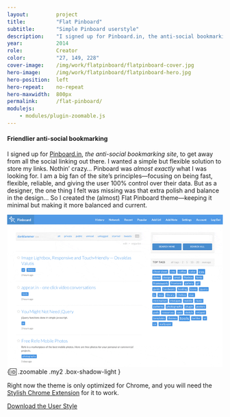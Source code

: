 ```yaml
---
layout:         project
title:          "Flat Pinboard"
subtitle:       "Simple Pinboard userstyle"
description:    "I signed up for Pinboard.in, the anti-social bookmarking site, to get away from all the social linking out there. I wanted a simple but flexible solution to..."
year:           2014
role:           Creator
color:          "27, 149, 228"
cover-image:    /img/work/flatpinboard/flatpinboard-cover.jpg
hero-image:     /img/work/flatpinboard/flatpinboard-hero.jpg
hero-position:  left
hero-repeat:    no-repeat
hero-maxwidth:  800px
permalink:      /flat-pinboard/
modulejs:
    - modules/plugin-zoomable.js
---
```


#### **Friendlier anti-social bookmarking**

I signed up for [Pinboard.in], *the anti-social bookmarking site*, to get away from all the social linking out there. I wanted a simple but flexible solution to store my links. Nothin’ crazy… Pinboard was *almost exactly* what I was looking for. I am a big fan of the site’s principles—focusing on being fast, flexible, reliable, and giving the user 100% control over their data. But as a designer, the one thing I felt was missing was that extra polish and balance in the design… So I created the (almost) Flat Pinboard theme—keeping it minimal but making it more balanced and current.

![Transform your Pinboard](/img/work/flatpinboard/flatpinboard-transform.gif){:id: .zoomable .my2 .box-shadow-light }

Right now the theme is only optimized for Chrome, and you will need the [Stylish Chrome Extension] for it to work.

<div class="py4 align-center">
    <a href="https://gist.github.com/danklammer/8775124" class="btn dim underline-none text-shadow-light box-shadow-light px3 py2 br6 pressable">
        Download the User Style
    </a>
</div>


[Pinboard.in]: https://pinboard.in/
[Stylish Chrome Extension]: https://chrome.google.com/webstore/detail/stylish/fjnbnpbmkenffdnngjfgmeleoegfcffe